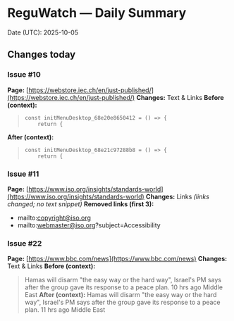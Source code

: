# ReguWatch — Daily Summary
Date (UTC): 2025-10-05

## Changes today

### Issue #10
**Page:** [https://webstore.iec.ch/en/just-published/](https://webstore.iec.ch/en/just-published/)
**Changes:** Text & Links
**Before (context):**
> 
>     const initMenuDesktop_68e20e8650412 = () => {
>         return {
**After (context):**
> 
>     const initMenuDesktop_68e21c97288b8 = () => {
>         return {

### Issue #11
**Page:** [https://www.iso.org/insights/standards-world](https://www.iso.org/insights/standards-world)
**Changes:** Links
*(links changed; no text snippet)*
**Removed links (first 3):**
- mailto:copyright@iso.org
- mailto:webmaster@iso.org?subject=Accessibility

### Issue #22
**Page:** [https://www.bbc.com/news](https://www.bbc.com/news)
**Changes:** Text & Links
**Before (context):**
> Hamas will disarm "the easy way or the hard way", Israel's PM says after the group gave its response to a peace plan.
> 10 hrs ago
> Middle East
**After (context):**
> Hamas will disarm "the easy way or the hard way", Israel's PM says after the group gave its response to a peace plan.
> 11 hrs ago
> Middle East
